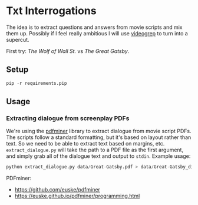 Txt Interrogations
====================

The idea is to extract questions and answers from movie scripts and mix them up. Possibly if I feel really ambitious I will use [videogrep](https://github.com/antiboredom/videogrep) to turn into a supercut. 

First try: _The Wolf of Wall St._ vs _The Great Gatsby_.

Setup
-----

```python
pip -r requirements.pip
```

Usage
------

### Extracting dialogue from screenplay PDFs

We're using the [pdfminer](https://github.com/euske/pdfminer) library to extract dialogue from movie script PDFs. The scripts follow a standard formatting, but it's based on layout rather than text. So we need to be able to extract text based on margins, etc. `extract_dialogue.py` will take the path to a PDF file as the first argument, and simply grab all of the dialogue text and output to `stdin`. Example usage:

```python
python extract_dialogue.py data/Great-Gatsby.pdf > data/Great-Gatsby_dialogue.txt
```

PDFminer:

 * https://github.com/euske/pdfminer
 * https://euske.github.io/pdfminer/programming.html
